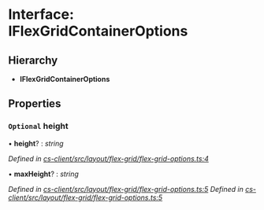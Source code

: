 # Interface: IFlexGridContainerOptions

## Hierarchy

* **IFlexGridContainerOptions**

## Properties

### `Optional` height

• **height**? : *string*

*Defined in [cs-client/src/layout/flex-grid/flex-grid-options.ts:4](https://github.com/TNOCS/csnext/blob/99cbd46d/packages/cs-client/src/layout/flex-grid/flex-grid-options.ts#L4)*

• **maxHeight**? : *string*

*Defined in [cs-client/src/layout/flex-grid/flex-grid-options.ts:5](https://github.com/TNOCS/csnext/blob/99cbd46d/packages/cs-client/src/layout/flex-grid/flex-grid-options.ts#L5)*
*Defined in [cs-client/src/layout/flex-grid/flex-grid-options.ts:5](https://github.com/TNOCS/csnext/blob/99cbd46d/packages/cs-client/src/layout/flex-grid/flex-grid-options.ts#L5)*
